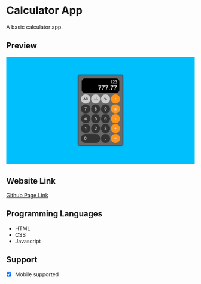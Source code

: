 # Calculator App
A basic calculator app.

## Preview
![Preview](/images/preview.png)

## Website Link
[Github Page Link](https://cyoung-sudo.github.io/calculator-app/)

## Programming Languages
* HTML
* CSS
* Javascript

## Support
- [x] Mobile supported
